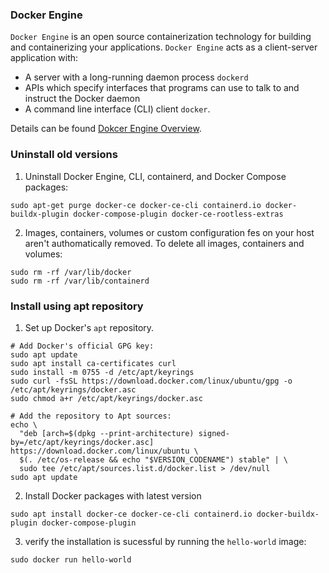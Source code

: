 ### Docker Engine
`Docker Engine` is an open source containerization technology for building and containerizing your applications. 
`Docker Engine` acts as a client-server application with:
- A server with a long-running daemon process `dockerd`
- APIs which specify interfaces that programs can use to talk to and instruct the Docker daemon
- A command line interface (CLI) client `docker`.

Details can be found [Dokcer Engine Overview](https://docs.docker.com/engine/).

### Uninstall old versions
1. Uninstall Docker Engine, CLI, containerd, and Docker Compose packages:
```
sudo apt-get purge docker-ce docker-ce-cli containerd.io docker-buildx-plugin docker-compose-plugin docker-ce-rootless-extras
```
2. Images, containers, volumes or custom configuration fes on your host aren't authomatically removed. To delete all 
images, containers and volumes:
```
sudo rm -rf /var/lib/docker
sudo rm -rf /var/lib/containerd
```

### Install using apt repository
1. Set up Docker's `apt` repository.
```
# Add Docker's official GPG key:
sudo apt update
sudo apt install ca-certificates curl
sudo install -m 0755 -d /etc/apt/keyrings
sudo curl -fsSL https://download.docker.com/linux/ubuntu/gpg -o /etc/apt/keyrings/docker.asc
sudo chmod a+r /etc/apt/keyrings/docker.asc

# Add the repository to Apt sources:
echo \
  "deb [arch=$(dpkg --print-architecture) signed-by=/etc/apt/keyrings/docker.asc] https://download.docker.com/linux/ubuntu \
  $(. /etc/os-release && echo "$VERSION_CODENAME") stable" | \
  sudo tee /etc/apt/sources.list.d/docker.list > /dev/null
sudo apt update
```

2. Install Docker packages with latest version
```
sudo apt install docker-ce docker-ce-cli containerd.io docker-buildx-plugin docker-compose-plugin
```
3. verify the installation is sucessful by running the `hello-world` image:
```
sudo docker run hello-world
```

